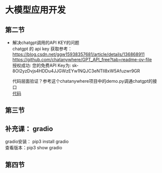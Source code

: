 # 大模型应用开发

## 第二节

 * 解决chatgpt调用的API KEY的问题  
   chatgpt 的 api key 获取参考：  
   https://blog.csdn.net/ggw15938357681/article/details/136868911  
   https://github.com/chatanywhere/GPT_API_free?tab=readme-ov-file   
   授权成功:  您的免费API Key为: sk-8OI2yzDvjs4HDDu4JJGWzEYw1NQJC3eNTll8xW5Afuzwr9GR

   代码层面验证？参考这个chatanywhere项目中的demo.py调通chatgpt的接口  
   [代码](https://github.com/ww5365/python/blob/master/tanxin/src/llm_app_dev/openai_demo.p，y)
   

## 第三节

## 补充课： gradio

gradio安装： pip3 install gradio  
查看版本：pip3 show  gradio







## 第四节



   


